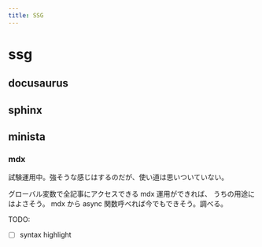 ```yaml
---
title: SSG
---
```



# ssg

## docusaurus

## sphinx

## minista

### mdx

試験運用中。強そうな感じはするのだが、使い道は思いついていない。

グローバル変数で全記事にアクセスできる mdx 運用ができれば、
うちの用途にはよさそう。
mdx から async 関数呼べれば今でもできそう。調べる。

TODO:

- [ ] syntax highlight
